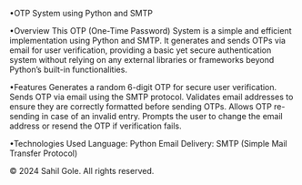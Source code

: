 •OTP System using Python and SMTP

•Overview
This OTP (One-Time Password) System is a simple and efficient implementation using Python and SMTP. It generates and sends OTPs via email for user verification, providing a basic yet secure authentication system without relying on any external libraries or frameworks beyond Python’s built-in functionalities.

•Features
Generates a random 6-digit OTP for secure user verification.
Sends OTP via email using the SMTP protocol.
Validates email addresses to ensure they are correctly formatted before sending OTPs.
Allows OTP re-sending in case of an invalid entry.
Prompts the user to change the email address or resend the OTP if verification fails.

•Technologies Used
Language: Python
Email Delivery: SMTP (Simple Mail Transfer Protocol)




© 2024 Sahil Gole. All rights reserved.

